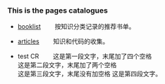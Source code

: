 ### This is the pages catalogues

- [booklist](booklist/index.md) 
    　　按知识分类记录的推荐书单。

- [articles](articles/index.md)
    　　知识和代码的收集。

- test CR
    　　这是第一段文字，末尾加了四个空格  
        这是第二段文字，末尾加了两个空格  
        这是第三段文字，末尾没有加空格
        这是第四段文字。